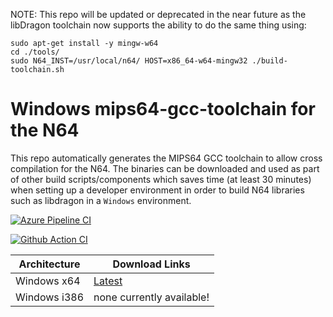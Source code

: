 NOTE: This repo will be updated or deprecated in the near future as the libDragon toolchain now supports the ability to do the same thing using:
```
sudo apt-get install -y mingw-w64
cd ./tools/
sudo N64_INST=/usr/local/n64/ HOST=x86_64-w64-mingw32 ./build-toolchain.sh
```

# Windows mips64-gcc-toolchain for the N64

This repo automatically generates the MIPS64 GCC toolchain to allow cross compilation for the N64. 
The binaries can be downloaded and used as part of other build scripts/components which saves time (at least 30 minutes) when setting up a developer environment in order to build N64 libraries such as libdragon in a `Windows` environment.

[![Azure Pipeline CI](https://dev.azure.com/n64-tools/N64-Tools/_apis/build/status/N64-tools.mips64-gcc-toolchain)](https://dev.azure.com/n64-tools/N64-Tools/_build/latest?definitionId=1)

[![Github Action CI](https://github.com/n64-tools/mips64-gcc-toolchain/actions/workflows/build-toolchain.yml/badge.svg)](https://github.com/n64-tools/mips64-gcc-toolchain/actions/workflows/build-toolchain.yml)

Architecture | Download Links
--- | ---
Windows x64 | [Latest](https://github.com/n64-tools/mips64-gcc-toolchain/releases/latest/download/gcc-toolchain-mips64-win64.zip)
Windows i386 | none currently available!
